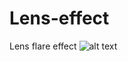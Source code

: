 # Lens-effect
Lens flare effect
![alt text](https://github.com/yoyoberenguer/lens-effect/blob/master/Screendump0.png) 

